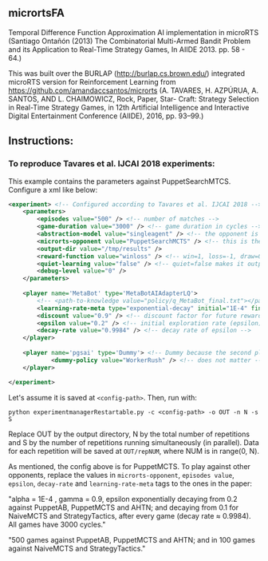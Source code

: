 ## micrortsFA
Temporal Difference Function Approximation AI implementation in microRTS (Santiago Ontañón (2013) The Combinatorial Multi-Armed Bandit Problem and its Application to Real-Time Strategy Games, In AIIDE 2013. pp. 58 - 64.)

This was built over the BURLAP (http://burlap.cs.brown.edu/) integrated microRTS version for Reinforcement Learning from https://github.com/amandaccsantos/microrts (A. TAVARES, H. AZPÚRUA, A. SANTOS, AND L. CHAIMOWICZ, Rock, Paper, Star-
Craft: Strategy Selection in Real-Time Strategy Games, in 12th Artificial Intelligence and Interactive Digital Entertainment Conference (AIIDE), 2016, pp. 93–99.) 

## Instructions:
### To reproduce Tavares et al. IJCAI 2018 experiments:

This example contains the parameters against PuppetSearchMTCS. Configure a xml like below:

```xml
<experiment> <!-- Configured according to Tavares et al. IJCAI 2018 -->
	<parameters>
		<episodes value="500" /> <!-- number of matches -->
		<game-duration value="3000" /> <!-- game duration in cycles -->
		<abstraction-model value="singleagent" /> <!-- the opponent is embedded in the environment -->
		<microrts-opponent value="PuppetSearchMCTS" /> <!-- this is the opponent embedded in the environment -->
		<output-dir value="/tmp/results" />
		<reward-function value="winloss" /> <!-- win=1, loss=-1, draw=0 -->
		<quiet-learning value="false" /> <!-- quiet=false makes it outputs the knowledge after every episode -->
		<debug-level value="0" />
	</parameters>
	
	<player name='MetaBot' type='MetaBotAIAdapterLQ'>
		<!-- <path-to-knowledge value="policy/q_MetaBot_final.txt"></path-to-knowledge> (used for testing, I think) -->
		<learning-rate-meta type="exponential-decay" initial="1E-4" final="1E-4" rate="1" /> <!-- Remain constant at 1E-4 -->
		<discount value="0.9" /> <!-- discount factor for future rewards (gamma) -->
		<epsilon value="0.2" /> <!-- initial exploration rate (epsilon) -->
		<decay-rate value="0.9984" /> <!-- decay rate of epsilon -->		
	</player>
	
	<player name='pgsai' type='Dummy'> <!-- Dummy because the second player is embedded in the environment -->
			<dummy-policy value="WorkerRush" /> <!-- does not matter -->
	</player>

</experiment>
```

Let's assume it is saved at `<config-path>`. Then, run with:

`python experimentmanagerRestartable.py -c <config-path> -o OUT -n N -s S`

Replace OUT by the output directory, N by the total number of repetitions and S by the number of repetitions running simultaneously (in parallel). Data for each repetition will be saved at `OUT/repNUM`, where NUM is in range(0, N).

As mentioned, the config above is for PuppetMCTS. To play against other opponents, replace the values in `microrts-opponent`, `episodes value`, `epsilon`, `decay-rate` and `learning-rate-meta` tags to the ones in the paper: 

"alpha = 1E-4 , gamma = 0.9, epsilon exponentially decaying from 0.2 against PuppetAB, PuppetMCTS and AHTN; and decaying from 0.1 for NaiveMCTS and StrategyTactics, after every game (decay rate ≈ 0.9984). All games have 3000 cycles."

"500 games against PuppetAB, PuppetMCTS and AHTN; and in 100 games against NaiveMCTS and StrategyTactics."

